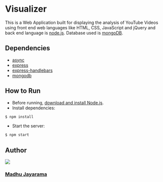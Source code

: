 # Visualizer
This is a Web Application built for displaying the analysis of YouTube Videos using front end web languages like HTML, CSS, JavaScript and jQuery and back end language is [node.js](http://nodejs.org). Database used is [mongoDB](https://www.mongodb.com/).


## Dependencies

* [async](https://travis-ci.org/caolan/async)
* [express](https://www.npmjs.com/package/express)
* [express-handlebars](https://www.npmjs.com/package/express-handlebars)
* [mongodb](https://www.npmjs.com/package/mongodb)

## How to Run

* Before running, [download and install Node.js](https://nodejs.org/en/download/).
* Install dependencies:

```bash
$ npm install
```

* Start the server:

```bash
$ npm start
```

## Author

<a href="https://avatars3.githubusercontent.com/u/8457631?s=460&v=4" target="_blank"><img src="https://avatars3.githubusercontent.com/u/8457631?s=50&v=4"></a>
### [Madhu Jayarama](https://madhujgowda.github.io)
